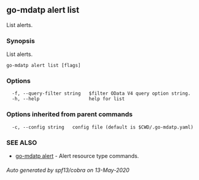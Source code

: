 ## go-mdatp alert list

List alerts.

### Synopsis

List alerts.

```
go-mdatp alert list [flags]
```

### Options

```
  -f, --query-filter string   $filter OData V4 query option string.
  -h, --help                  help for list
```

### Options inherited from parent commands

```
  -c, --config string   config file (default is $CWD/.go-mdatp.yaml)
```

### SEE ALSO

* [go-mdatp alert](go-mdatp_alert.md)	 - Alert resource type commands.

###### Auto generated by spf13/cobra on 13-May-2020

